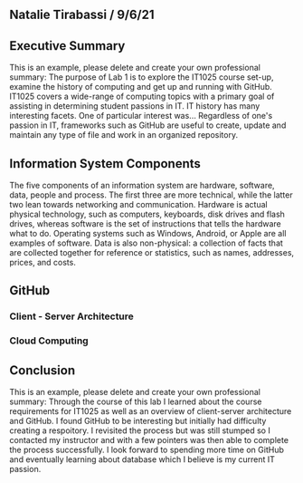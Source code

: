 ## Natalie Tirabassi / 9/6/21

## Executive Summary
This is an example, please delete and create your own professional summary:
The purpose of Lab 1 is to explore the IT1025 course set-up, examine the history of computing and get up and running with GitHub. IT1025 covers a wide-range of computing topics with a primary goal of assisting in determining student passions in IT.  IT history has many interesting facets. One of particular interest was... Regardless of one's passion in IT, frameworks such as GitHub are useful to create, update and maintain any type of file and work in an organized repository.

## Information System Components

The five components of an information system are hardware, software, data, people and process. The first three are more technical, while the latter two lean towards networking and communication. Hardware is actual physical technology, such as computers, keyboards, disk drives and flash drives, whereas software is the set of instructions that tells the hardware what to do. Operating systems such as Windows, Android, or Apple are all examples of software. Data is also non-physical: a collection of facts that are collected together for reference or statistics, such as names, addresses, prices, and costs. 
## GitHub
### Client - Server Architecture
### Cloud Computing

## Conclusion
This is an example, please delete and create your own professional summary:
Through the course of this lab I learned about the course requirements for IT1025 as well as an overview of client-server architecture and GitHub.  I found GitHub to be interesting but initially had difficulty creating a respoitory.  I revisited the process but was still stumped so I contacted my instructor and with a few pointers was then able to complete the process successfully. I look forward to spending more time on GitHub and eventually learning about database which I believe is my current IT passion.

